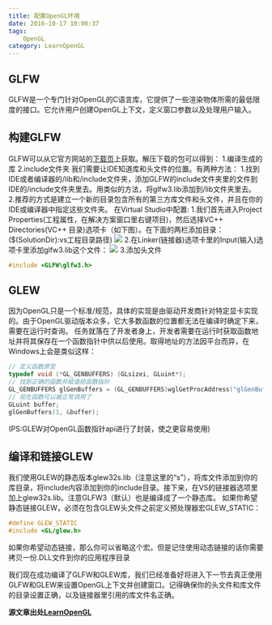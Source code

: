 ```yaml
---
title: 配置OpenGL环境
date: 2016-10-17 10:00:37
tags: 
    OpenGL
category: LearnOpenGL
---
```


## GLFW
GLFW是一个专门针对OpenGL的C语言库，它提供了一些渲染物体所需的最低限度的接口。它允许用户创建OpenGL上下文，定义窗口参数以及处理用户输入。

## 构建GLFW
GLFW可以从它官方网站的[下载页](http://www.glfw.org/download.html)上获取。解压下载的包可以得到：
1.编译生成的库
2.include文件夹
我们需要让IDE知道库和头文件的位置。有两种方法：
1.找到IDE或者编译器的/lib和/include文件夹，添加GLFW的include文件夹里的文件到IDE的/include文件夹里去。用类似的方法，将glfw3.lib添加到/lib文件夹里去。
2.推荐的方式是建立一个新的目录包含所有的第三方库文件和头文件，并且在你的IDE或编译器中指定这些文件夹。
在Virtual Studio中配置:
1.我们首先进入Project Properties(工程属性，在解决方案窗口里右键项目)，然后选择VC++ Directories(VC++ 目录)选项卡（如下图）。在下面的两栏添加目录：($(SolutionDir):vs工程目录路径)
![](1.png)
2.在Linker(链接器)选项卡里的Input(输入)选项卡里添加glfw3.lib这个文件：
![](2.png)
3.添加头文件
```c++
#include <GLFW\glfw3.h>
```
## GLEW
因为OpenGL只是一个标准/规范，具体的实现是由驱动开发商针对特定显卡实现的。由于OpenGL驱动版本众多，它大多数函数的位置都无法在编译时确定下来，需要在运行时查询。
任务就落在了开发者身上，开发者需要在运行时获取函数地址并将其保存在一个函数指针中供以后使用。取得地址的方法因平台而异，在Windows上会是类似这样：
```c++
// 定义函数原型 
typedef void (*GL_GENBUFFERS) (GLsizei, GLuint*);
// 找到正确的函数并赋值给函数指针 
GL_GENBUFFERS glGenBuffers = (GL_GENBUFFERS)wglGetProcAddress("glGenBuffers"); 
// 现在函数可以被正常调用了 
GLuint buffer; 
glGenBuffers(1, &buffer);
```
(PS:GLEW对OpenGL函数指针api进行了封装，使之更容易使用)

## 编译和链接GLEW
我们使用GLEW的静态版本glew32s.lib（注意这里的“s”），将库文件添加到你的库目录，将include内容添加到你的include目录。接下来，在VS的链接器选项里加上glew32s.lib。注意GLFW3（默认）也是编译成了一个静态库。
如果你希望静态链接GLEW，必须在包含GLEW头文件之前定义预处理器宏GLEW_STATIC：
```c++
#define GLEW_STATIC
#include <GL/glew.h>
```
如果你希望动态链接，那么你可以省略这个宏。但是记住使用动态链接的话你需要拷贝一份.DLL文件到你的应用程序目录

我们现在成功编译了GLFW和GLEW库，我们已经准备好将进入下一节去真正使用GLFW和GLEW来设置OpenGL上下文并创建窗口。记得确保你的头文件和库文件的目录设置正确，以及链接器里引用的库文件名正确。

**源文章出处[LearnOpenGL](http://learnopengl-cn.readthedocs.io/zh/latest/01%20Getting%20started/02%20Creating%20a%20window/)**